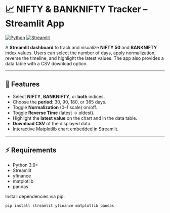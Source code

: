 # 📈 NIFTY & BANKNIFTY Tracker – Streamlit App

[![Python](https://img.shields.io/badge/python-3.9%2B-blue)](https://www.python.org/)
[![Streamlit](https://img.shields.io/badge/streamlit-1.0-orange)](https://streamlit.io/)

A **Streamlit dashboard** to track and visualize **NIFTY 50** and **BANKNIFTY** index values. Users can select the number of days, apply normalization, reverse the timeline, and highlight the latest values. The app also provides a data table with a CSV download option.

---

## 📝 Features

- Select **NIFTY**, **BANKNIFTY**, or **both** indices.  
- Choose the **period**: 30, 90, 180, or 365 days.  
- Toggle **Normalization** (0–1 scale) on/off.  
- Toggle **Reverse Time** (latest → oldest).  
- Highlight the **latest value** on the chart and in the data table.  
- **Download CSV** of the displayed data.  
- Interactive Matplotlib chart embedded in Streamlit.

---

## ⚡ Requirements

- Python 3.9+
- Streamlit
- yfinance
- matplotlib
- pandas

Install dependencies via pip:

```bash
pip install streamlit yfinance matplotlib pandas
